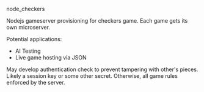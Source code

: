 node_checkers

Nodejs gameserver provisioning for checkers game.  Each game gets its own microserver.

Potential applications:

* AI Testing
* Live game hosting via JSON

May develop authentication check to prevent tampering with other's pieces.  Likely a session key or some other secret. Otherwise, all game rules enforced by the server.
